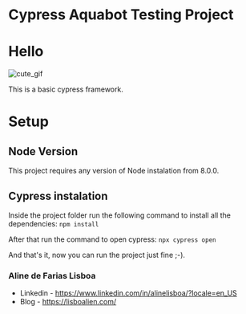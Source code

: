 # Cypress Aquabot Testing Project
# Hello
![cute_gif](https://media1.giphy.com/media/26BkNnO2qmCWTQuac/giphy.gif?cid=ecf05e47zkxwq505kfkwcu7co31q8mxy5wj9r14ivngxxxnp&rid=giphy.gif&ct=g)

This is a basic cypress framework.

# Setup

## Node Version
This project requires any version of Node instalation from 8.0.0.

## Cypress instalation
Inside the project folder run the following command to install all the dependencies:
``npm install``

After that run the command to open cypress:
``npx cypress open``

And that's it, now you can run the project just fine ;-).

### Aline de Farias Lisboa
* Linkedin - https://www.linkedin.com/in/alinelisboa/?locale=en_US
* Blog - https://lisboalien.com/ 
